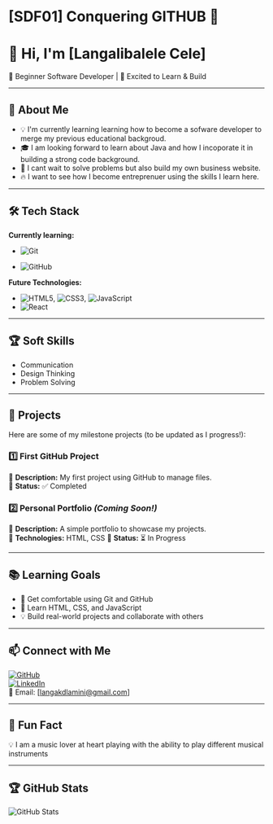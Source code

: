 # [SDF01] Conquering GITHUB 🚀

# 👋 Hi, I'm [Langalibalele Cele]

🌱 Beginner Software Developer | 🚀 Excited to Learn & Build

---

## 🎯 About Me

- 💡 I'm currently learning learning how to become a sofware developer to merge my previous educational backgroud.
- 🎓 I am looking forward to learn about Java and how I incoporate it in building a strong code background.
- 🤖 I cant wait to solve problems but also build my own business website.
- 🔥 I want to see how I become entreprenuer using the skills I learn here.

---

## 🛠️ Tech Stack

**Currently learning:**

- ![Git](https://img.shields.io/badge/-Git-F05032?style=flat&logo=git&logoColor=white)

- ![GitHub](https://img.shields.io/badge/-GitHub-181717?style=flat-circle&logo=github)

**Future Technologies:**

- ![HTML5](https://img.shields.io/badge/-HTML5-black?style=flat-circle&logo=html5&logoColor=white), ![CSS3](https://img.shields.io/badge/-CSS3-black?style=flat-circle&logo=css3), ![JavaScript](https://img.shields.io/badge/-JavaScript-black?style=flat-circle&logo=javascript)
- ![React](https://img.shields.io/badge/-React-black?style=flat-circle&logo=react)

---

## 🏆 Soft Skills

- Communication
- Design Thinking
- Problem Solving

---

## 📌 Projects

Here are some of my milestone projects (to be updated as I progress!):

### **1️⃣ First GitHub Project**

🔹 **Description:** My first project using GitHub to manage files.  
🔹 **Status:** ✅ Completed

### **2️⃣ Personal Portfolio** _(Coming Soon!)_

🔹 **Description:** A simple portfolio to showcase my projects.  
🔹 **Technologies:** HTML, CSS
🔹 **Status:** ⏳ In Progress

---

## 📚 Learning Goals

- 🚀 Get comfortable using Git and GitHub
- 🎨 Learn HTML, CSS, and JavaScript
- 💡 Build real-world projects and collaborate with others

---

## 📫 Connect with Me

[![GitHub](https://img.shields.io/badge/-GitHub-181717?style=flat&logo=github&logoColor=white)](https://github.com/langak)  
[![LinkedIn](https://img.shields.io/badge/-LinkedIn-blue?style=flat&logo=linkedin&logoColor=white)](https://linkedin.com/in/langalibalele-cele-475890116/)  
📧 Email: [langakdlamini@gmail.com]

---

## 🚀 Fun Fact

💡 I am a music lover at heart playing with the ability to play different musical instruments

---

## 🏆 GitHub Stats

![GitHub Stats](https://github-readme-stats.vercel.app/api?username=langak&show_icons=true&theme=radical)

